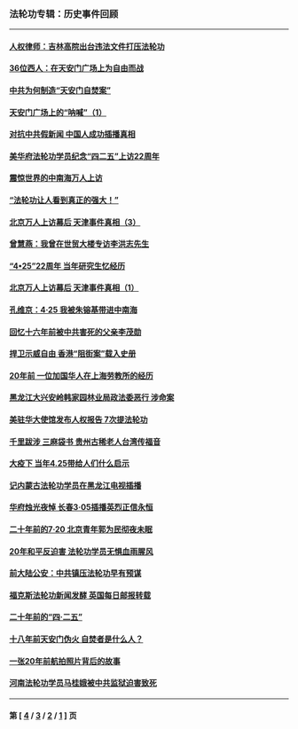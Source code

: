 ### 法轮功专辑：历史事件回顾
---
#### [人权律师：吉林高院出台违法文件打压法轮功](../../pages/nf5793/n13825665.md?10090430) 
#### [36位西人：在天安门广场上为自由而战](../../pages/nf5793/n13390029.md?10090430) 
#### [中共为何制造“天安门自焚案”](../../pages/nf5793/n13183270.md?10090430) 
#### [天安门广场上的“呐喊”（1）](../../pages/nf5793/n13105277.md?10090430) 
#### [对抗中共假新闻 中国人成功插播真相](../../pages/nf5793/n12910618.md?10090430) 
#### [美华府法轮功学员纪念“四二五”上访22周年](../../pages/nf5793/n12904445.md?10090430) 
#### [震惊世界的中南海万人上访](../../pages/nf5793/n12903976.md?10090430) 
#### [“法轮功让人看到真正的强大！”](../../pages/nf5793/n12903195.md?10090430) 
#### [北京万人上访幕后 天津事件真相（3）](../../pages/nf5793/n12902807.md?10090430) 
#### [曾慧燕：我曾在世贸大楼专访李洪志先生](../../pages/nf5793/n12898729.md?10090430) 
#### [“4•25”22周年 当年研究生忆经历](../../pages/nf5793/n12894152.md?10090430) 
#### [北京万人上访幕后 天津事件真相（1）](../../pages/nf5793/n12885174.md?10090430) 
#### [孔维京：4·25 我被朱镕基带进中南海](../../pages/nf5793/n12864987.md?10090430) 
#### [回忆十六年前被中共害死的父亲李茂勋](../../pages/nf5793/n12880270.md?10090430) 
#### [捍卫示威自由 香港“阻街案”载入史册](../../pages/nf5793/n12811245.md?10090430) 
#### [20年前 一位加国华人在上海劳教所的经历](../../pages/nf5793/n12707932.md?10090430) 
#### [黑龙江大兴安岭韩家园林业局政法委恶行 涉命案](../../pages/nf5793/n12622815.md?10090430) 
#### [美驻华大使馆发布人权报告 7次提法轮功](../../pages/nf5793/n12520541.md?10090430) 
#### [千里跋涉 三麻袋书 贵州古稀老人台湾传福音](../../pages/nf5793/n12198750.md?10090430) 
#### [大疫下 当年4.25带给人们什么启示](../../pages/nf5793/n12058565.md?10090430) 
#### [记内蒙古法轮功学员在黑龙江电视插播](../../pages/nf5793/n11699194.md?10090430) 
#### [华府烛光夜悼 长春3·05插播英烈正信永恒](../../pages/nf5793/n11397432.md?10090430) 
#### [二十年前的7·20 北京青年郭为民彻夜未眠](../../pages/nf5793/n11354195.md?10090430) 
#### [20年和平反迫害 法轮功学员无惧血雨腥风](../../pages/nf5793/n11348279.md?10090430) 
#### [前大陆公安：中共镇压法轮功早有预谋](../../pages/nf5793/n11352168.md?10090430) 
#### [福克斯法轮功新闻发酵  英国每日邮报转载](../../pages/nf5793/n11285952.md?10090430) 
#### [二十年前的“四·二五”](../../pages/nf5793/n11207639.md?10090430) 
#### [十八年前天安门伪火 自焚者是什么人？](../../pages/nf5793/n10996556.md?10090430) 
#### [一张20年前航拍照片背后的故事](../../pages/nf5793/n10693797.md?10090430) 
#### [河南法轮功学员马桂娥被中共监狱迫害致死](../../pages/nf5793/n10684974.md?10090430) 

---
#### 第 [ [4](./4.md?10090430) / [3](./3.md?10090430) / [2](./2.md?10090430) / [1](./1.md?10090430) ] 页
